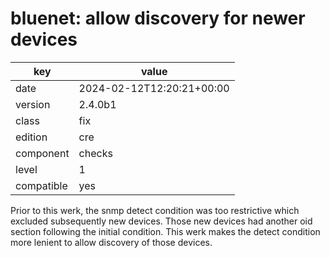 [//]: # (werk v2)
# bluenet: allow discovery for newer devices

key        | value
---------- | ---
date       | 2024-02-12T12:20:21+00:00
version    | 2.4.0b1
class      | fix
edition    | cre
component  | checks
level      | 1
compatible | yes

Prior to this werk, the snmp detect condition was too
restrictive which excluded subsequently new devices.
Those new devices had another oid section following the
initial condition. This werk makes the detect condition
more lenient to allow discovery of those devices.
